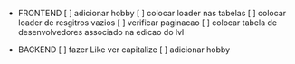 - FRONTEND
  [ ] adicionar hobby
  [ ] colocar loader nas tabelas
  [ ] colocar loader de resgitros vazios
  [ ] verificar paginacao
  [ ] colocar tabela de desenvolvedores associado na edicao do lvl

- BACKEND
  [ ] fazer Like ver capitalize
  [ ] adicionar hobby
